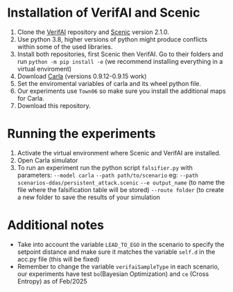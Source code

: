 # Installation of VerifAI and Scenic

1. Clone the [VerifAI](https://github.com/BerkeleyLearnVerify/VerifAI) repository and [Scenic](https://github.com/BerkeleyLearnVerify/Scenic) version 2.1.0.
2. Use python 3.8, higher versions of python might produce conflicts within some of the used libraries. 
3. Install both repositories, first Scenic then VerifAI. Go to their folders and run `python -m pip install -e` (we recommend installing everything in a virtual enviroment)
4. Download [Carla](https://carla.org/) (versions 0.9.12-0.9.15 work) 
5. Set the enviromental variables of carla and its wheel python file.
6. Our experiments use `Town06` so make sure you install the additional maps for Carla.
7. Download this repository.

# Running the experiments

1. Activate the virtual environment where Scenic and VerifAI are installed.
2. Open Carla simulator 
3. To run an experiment run the python script `falsifier.py` with parameters: `--model carla` `--path path/to/scenario` eg: `--path scenarios-ddas/persistent_attack.scenic` `--e output_name` (to name the file where the falsification table will be stored) `--route folder` (to create a new folder to save the results of your simulation

# Additional notes

- Take into account the variable `LEAD_TO_EGO` in the scenario to specify the setpoint distance and make sure it matches the variable `self.d` in the acc.py file (this will be fixed)
- Remember to change the variable `verifaiSampleType` in each scenario, our experiments have test `bo`(Bayesian Optimization)  and `ce` (Cross Entropy) as of Feb/2025
